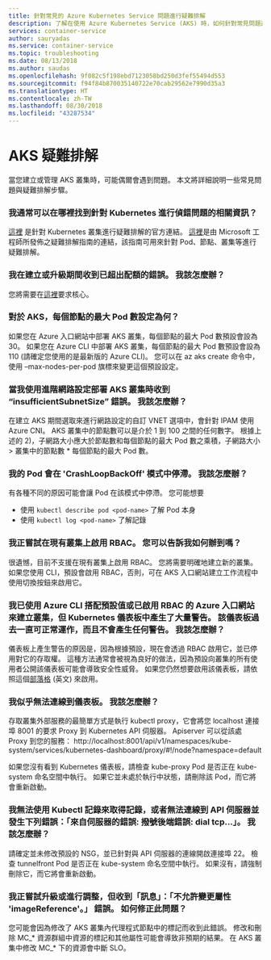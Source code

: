 ```yaml
---
title: 針對常見的 Azure Kubernetes Service 問題進行疑難排解
description: 了解在使用 Azure Kubernetes Service (AKS) 時，如何針對常見問題進行疑難排解並加以解決
services: container-service
author: sauryadas
ms.service: container-service
ms.topic: troubleshooting
ms.date: 08/13/2018
ms.author: saudas
ms.openlocfilehash: 9f082c5f198ebd7123058bd250d3fef55494d553
ms.sourcegitcommit: f94f84b870035140722e70cab29562e7990d35a3
ms.translationtype: HT
ms.contentlocale: zh-TW
ms.lasthandoff: 08/30/2018
ms.locfileid: "43287534"
---
```

# <a name="aks-troubleshooting"></a>AKS 疑難排解
當您建立或管理 AKS 叢集時，可能偶爾會遇到問題。 本文將詳細說明一些常見問題與疑難排解步驟。

### <a name="in-general-where-do-i-find-information-about-debugging-kubernetes-issues"></a>我通常可以在哪裡找到針對 Kubernetes 進行偵錯問題的相關資訊？

[這裡](https://kubernetes.io/docs/tasks/debug-application-cluster/troubleshooting/) 是針對 Kubernetes 叢集進行疑難排解的官方連結。
[這裡](https://github.com/feiskyer/kubernetes-handbook/blob/master/en/troubleshooting/index.md)是由 Microsoft 工程師所發佈之疑難排解指南的連結，該指南可用來針對 Pod、節點、叢集等進行疑難排解。

### <a name="i-am-getting-a-quota-exceeded-error-during-create-or-upgrade-what-should-i-do"></a>我在建立或升級期間收到已超出配額的錯誤。 我該怎麼辦？ 

您將需要在[這裡](https://docs.microsoft.com/azure/azure-supportability/resource-manager-core-quotas-request)要求核心。

### <a name="what-is-the-max-pods-per-node-setting-for-aks"></a>對於 AKS，每個節點的最大 Pod 數設定為何？

如果您在 Azure 入口網站中部署 AKS 叢集，每個節點的最大 Pod 數預設會設為 30。
如果您在 Azure CLI 中部署 AKS 叢集，每個節點的最大 Pod 數預設會設為 110 (請確定您使用的是最新版的 Azure CLI)。 您可以在 az aks create 命令中，使用 –max-nodes-per-pod 旗標來變更這個預設設定。

### <a name="i-am-getting-insufficientsubnetsize-error-while-deploying-an-aks-cluster-with-advanced-networking-what-should-i-do"></a>當我使用進階網路設定部署 AKS 叢集時收到 “insufficientSubnetSize” 錯誤。 我該怎麼辦？

在建立 AKS 期間選取來進行網路設定的自訂 VNET 選項中，會針對 IPAM 使用 Azure CNI。 AKS 叢集中的節點數可以是介於 1 到 100 之間的任何數字。 根據上述的 2)，子網路大小應大於節點數和每個節點的最大 Pod 數之乘積，子網路大小 > 叢集中的節點數 * 每個節點的最大 Pod 數。

### <a name="my-pod-is-stuck-in-crashloopbackoff-mode-what-should-i-do"></a>我的 Pod 會在 'CrashLoopBackOff' 模式中停滯。 我該怎麼辦？

有各種不同的原因可能會讓 Pod 在該模式中停滯。 您可能想要 
* 使用 `kubectl describe pod <pod-name>` 了解 Pod 本身
* 使用 `kubectl log <pod-name>` 了解記錄

### <a name="i-am-trying-to-enable-rbac-on-an-existing-cluster-can-you-tell-me-how-i-can-do-that"></a>我正嘗試在現有叢集上啟用 RBAC。 您可以告訴我如何辦到嗎？

很遺憾，目前不支援在現有叢集上啟用 RBAC。 您將需要明確地建立新的叢集。 如果您使用 CLI，預設會啟用 RBAC，否則，可在 AKS 入口網站建立工作流程中使用切換按鈕來啟用它。

### <a name="i-created-a-cluster-using-the-azure-cli-with-defaults-or-the-azure-portal-with-rbac-enabled-and-numerous-warnings-in-the-kubernetes-dashboard-the-dashboard-used-to-work-before-without-any-warnings-what-should-i-do"></a>我已使用 Azure CLI 搭配預設值或已啟用 RBAC 的 Azure 入口網站來建立叢集，但 Kubernetes 儀表板中產生了大量警告。 該儀表板過去一直可正常運作，而且不會產生任何警告。 我該怎麼辦？

儀表板上產生警告的原因是，因為根據預設，現在會透過 RBAC 啟用它，並已停用對它的存取權。 這種方法通常會被視為良好的做法，因為預設向叢集的所有使用者公開該儀表板可能會導致安全性威脅。 如果您仍然想要啟用該儀表板，請依照這個[部落格](https://pascalnaber.wordpress.com/2018/06/17/access-dashboard-on-aks-with-rbac-enabled/) \(英文\) 來啟用。

### <a name="i-cant-seem-to-connect-to-the-dashboard-what-should-i-do"></a>我似乎無法連線到儀表板。 我該怎麼辦？

存取叢集外部服務的最簡單方式是執行 kubectl proxy，它會將您 localhost 連接埠 8001 的要求 Proxy 到 Kubernetes API 伺服器。 Apiserver 可以從該處 Proxy 到您的服務： http://localhost:8001/api/v1/namespaces/kube-system/services/kubernetes-dashboard/proxy/#!/node?namespace=default

如果您沒有看到 Kubernetes 儀表板，請檢查 kube-proxy Pod 是否正在 kube-system 命名空間中執行。 如果它並未處於執行中狀態，請刪除該 Pod，而它將會重新啟動。

### <a name="i-could-not-get-logs-using-kubectl-logs-or-cannot-connect-to-the-api-server-getting-the-error-from-server-error-dialing-backend-dial-tcp-what-should-i-do"></a>我無法使用 Kubectl 記錄來取得記錄，或者無法連線到 API 伺服器並發生下列錯誤：「來自伺服器的錯誤: 撥號後端錯誤: dial tcp…」。 我該怎麼辦？

請確定並未修改預設的 NSG，並已針對與 API 伺服器的連線開啟連接埠 22。 檢查 tunnelfront Pod 是否正在 kube-system 命名空間中執行。 如果沒有，請強制刪除它，而它將會重新啟動。

### <a name="i-am-trying-to-upgrade-or-scale-and-am-getting-message-changing-property-imagereference-is-not-allowed-error--how-do-i-fix-this-issue"></a>我正嘗試升級或進行調整，但收到「訊息」：「不允許變更屬性 'imageReference'。」 錯誤。  如何修正此問題？

您可能會因為修改了 AKS 叢集內代理程式節點中的標記而收到此錯誤。 修改和刪除 MC_* 資源群組中資源的標記和其他屬性可能會導致非預期的結果。 在 AKS 叢集中修改 MC_* 下的資源會中斷 SLO。


